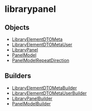 # librarypanel

## Objects

 * <span class="badge object-type-class"></span> [LibraryElementDTOMeta](./object-LibraryElementDTOMeta.md)
 * <span class="badge object-type-class"></span> [LibraryElementDTOMetaUser](./object-LibraryElementDTOMetaUser.md)
 * <span class="badge object-type-class"></span> [LibraryPanel](./object-LibraryPanel.md)
 * <span class="badge object-type-class"></span> [PanelModel](./object-PanelModel.md)
 * <span class="badge object-type-enum"></span> [PanelModelRepeatDirection](./object-PanelModelRepeatDirection.md)
## Builders

 * <span class="badge builder"></span> [LibraryElementDTOMetaBuilder](./builder-LibraryElementDTOMetaBuilder.md)
 * <span class="badge builder"></span> [LibraryElementDTOMetaUserBuilder](./builder-LibraryElementDTOMetaUserBuilder.md)
 * <span class="badge builder"></span> [LibraryPanelBuilder](./builder-LibraryPanelBuilder.md)
 * <span class="badge builder"></span> [PanelModelBuilder](./builder-PanelModelBuilder.md)
